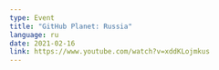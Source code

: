 ```yaml
---
type: Event
title: "GitHub Planet: Russia"
language: ru
date: 2021-02-16
link: https://www.youtube.com/watch?v=xddKLojmkus
---
```

